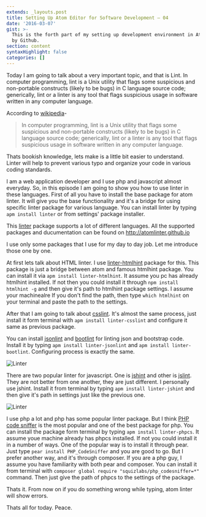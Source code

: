 ```yaml
---
extends: _layouts.post
title: Setting Up Atom Editor for Software Development – 04
date: '2016-03-07'
gist: >-
  This is the forth part of my setting up development environment in Atom editor
  by Github.
section: content
syntaxHighlight: false
categories: []
---
```


Today I am going to talk about a very important topic, and that is Lint. In computer programming, lint is a Unix utility that flags some suspicious and non-portable constructs (likely to be bugs) in C language source code; generically, lint or a linter is any tool that flags suspicious usage in software written in any computer language.

According to [wikipedia](https://en.wikipedia.org/wiki/Lint_(software))-

> In computer programming, lint is a Unix utility that flags some suspicious and non-portable constructs (likely to be bugs) in C language source code; generically, lint or a linter is any tool that flags suspicious usage in software written in any computer language.

Thats bookish knowledge, lets make is a little bit easier to understand. Linter will help to prevent various typo and organize your code in various coding standards.

I am a web application developer and I use php and javascript almost everyday. So, in this episode I am going to show you how to use linter in these languages. First of all you have to install the base package for atom linter. It will give you the base functionality and it's a bridge for using specific linter package for various language. You can install linter by typing `apm install linter` or from settings' package installer.

This [linter](https://atom.io/packages/linter) package supports a lot of different languages. All the supported packages and ducumentation can be found on <http://atomlinter.github.io>

I use only some packages that I use for my day to day job. Let me introduce those one by one.

At first lets talk about HTML linter. I use [linter-htmlhint](https://atom.io/packages/linter-htmlhint) package for this. This package is just a bridge between atom and famous htmlhint package. You can install it via `apm install linter-htmlhint`. It assume you pc has already htmlhint installed. If not then you could install it through `npm install htmlhint -g` and then give it's path to htmlhint package settings. I assume your machinealre If you don't find the path, then type `which htmlhint` on your terminal and paste the path to the settings.

After that I am going to talk about [csslint](https://atom.io/packages/linter-csslint). It's almost the same process, just install it form terminal with `apm install linter-csslint` and configure it same as previous package.

You can install [jsonlint](https://atom.io/packages/linter-jsonlint) and [bootlint](https://atom.io/packages/linter-bootlint) for linting json and bootstrap code. Install it by typing `apm install linter-jsonlint` and `apm install linter-bootlint`. Configuring process is exactly the same.

![Linter](/images/posts/linter.png)

There are two popular linter for javascript. One is [jshint](http://jshint.com) and other is [jslint](http://www.jslint.com). They are not better from one another, they are just different. I personally use jshint. Install it from terminal by typing `apm install linter-jshint` and then give it's path in settings just like the previous one.

![Linter](/images/posts/linter-js.gif)

I use php a lot and php has some popular linter package. But I think [PHP code sniffer](https://packagist.org/packages/squizlabs/php_codesniffer) is the most popular and one of the best package for php. You can install the package form terminal by typing `apm install linter-phpcs`. It assume youe machine already has phpcs installed. If not you could install it in a number of ways. One of the popular way is to install it through pear. Just type `pear install PHP_CodeSniffer` and you are good to go. But I prefer another way, and it's through composer. If you are a php guy, I assume you have familiarity with both pear and composer. You can install it from terminal with `composer global require "squizlabs/php_codesniffer=*"` command. Then just give the path of phpcs to the settings of the package.

Thats it. From now on if you do something wrong while typing, atom linter will show errors.

Thats all for today. Peace.
